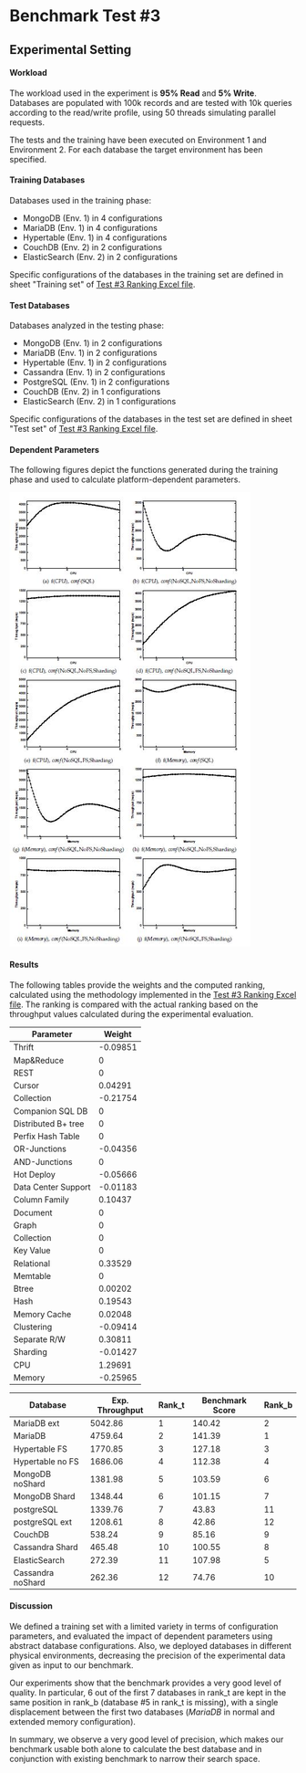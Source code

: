 # Benchmark Test #3

## Experimental Setting

#### Workload
The workload used in the experiment is **95% Read** and **5% Write**. Databases are populated with 100k records and are tested with 10k queries according to the read/write profile, using 50 threads simulating parallel requests.

The tests and the training have been executed on Environment 1 and Environment 2. For each database the target environment has been specified.

#### Training Databases
Databases used in the training phase:
* MongoDB (Env. 1) in 4 configurations
* MariaDB (Env. 1) in 4 configurations
* Hypertable (Env. 1) in 4 configurations
* CouchDB (Env. 2) in 2 configurations
* ElasticSearch (Env. 2) in 2 configurations
 
Specific configurations of the databases in the training set are defined in sheet "Training set" of [Test #3 Ranking Excel file](https://github.com/SESARLab/Platform-Independent-Score-Based-Benchmark/raw/master/Test3/ranking_Test3.xls).

#### Test Databases
Databases analyzed in the testing phase:
* MongoDB (Env. 1) in 2 configurations
* MariaDB (Env. 1) in 2 configurations
* Hypertable (Env. 1) in 2 configurations
* Cassandra (Env. 1) in 2 configurations
* PostgreSQL (Env. 1) in 2 configurations
* CouchDB (Env. 2) in 1 configurations
* ElasticSearch (Env. 2) in 1 configurations

Specific configurations of the databases in the test set are defined in sheet "Test set" of [Test #3 Ranking Excel file](https://github.com/SESARLab/Platform-Independent-Score-Based-Benchmark/raw/master/Test3/ranking_Test3.xls).

#### Dependent Parameters
The following figures depict the functions generated during the training phase and used to calculate  platform-dependent parameters.

![Platform-dependent Parameters](https://github.com/SESARLab/Platform-Independent-Score-Based-Benchmark/raw/master/Test1/parameters.jpg) 

#### Results
The following tables provide the weights and the computed ranking, calculated using the methodology implemented in the [Test #3 Ranking Excel file](https://github.com/SESARLab/Platform-Independent-Score-Based-Benchmark/raw/master/Test3/ranking_Test3.xls). The ranking is compared with the actual ranking based on the throughput values calculated during the experimental evaluation.

Parameter|Weight
--------|-------
Thrift|-0.09851
Map&Reduce|0
REST|0
Cursor|0.04291
Collection|-0.21754
Companion SQL DB|0
Distributed B+ tree|0
Perfix Hash Table|0
OR-Junctions|-0.04356
AND-Junctions|0
Hot Deploy|-0.05666
Data Center Support|-0.01183
Column Family|0.10437
Document|0
Graph|0
Collection|0
Key Value|0
Relational|0.33529
Memtable|0
Btree|0.00202
Hash|0.19543
Memory Cache|0.02048
Clustering|-0.09414
Separate R/W|0.30811
Sharding|-0.01427
CPU|1.29691
Memory|-0.25965

Database|Exp. Throughput|Rank_t|Benchmark Score|Rank_b
--------|----------|------------|-----|------
MariaDB ext|5042.86   |1           |140.42  |2
MariaDB  |4759.64   |2             |141.39  |1
Hypertable FS | 1770.85  |3        |127.18  |3
Hypertable no FS |1686.06   |4     |112.38  |4
MongoDB noShard | 1381.98  |5      |103.59  |6
MongoDB Shard |1348.44   |6        |101.15  |7
postgreSQL |1339.76   |7           |43.83  |11
postgreSQL ext |1208.61   |8       |42.86 |12
CouchDB|538.24 |9                  |85.16  |9
Cassandra Shard |465.48   |10      |100.55  |8
ElasticSearch|272.39|11            |107.98  |5
Cassandra noShard |262.36   |12    |74.76  |10

#### Discussion
We defined a training set with a limited variety in terms of configuration parameters, and evaluated the impact of dependent parameters using abstract database configurations. Also, we deployed databases in different physical environments, decreasing the precision of the experimental data given as input to our benchmark.

Our experiments show that the benchmark provides a very good level of quality. In particular, 6 out of the first 7 databases in rank_t are kept in the same position in rank_b (database #5 in rank_t is missing), with a single displacement between the first two databases (*MariaDB* in normal and extended memory configuration).

In summary, we observe a very good level of precision, which makes our benchmark usable both alone to calculate the best database and in conjunction with existing benchmark to narrow their search space.

